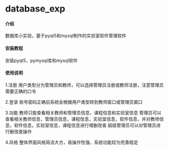 # database_exp

#### 介绍
数据库小实验，基于pyqt5和mysql制作的实验室软件管理软件


#### 安装教程
安装pyqt5，pymysql库和mysql软件

#### 使用说明
1.注册
    用户类型分为管理员和教师，可以选择管理员注册或教师注册，注意管理员需要正确的口令

2.登录
    账号密码正确后系统会根据用户类型转到教师窗口或管理员窗口

3.功能
    教师只能查看相关教师和管理员信息，课程信息和实验室信息
    管理员可以查看相关教师信息，管理员信息，课程信息，实验室信息，软件信息，并对教师信息，软件信息，实验室信息，课程信息进行增删改查
    超级管理员可以对管理员进行删改查操作

4.风格
    整体界面风格简洁大方，易操作性强，系统功能较为完善稳定